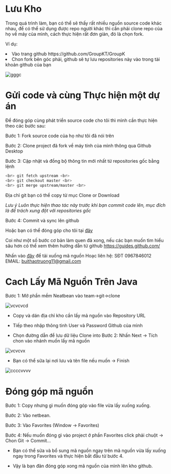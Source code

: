# Lưu Kho 

Trong quá trình làm, bạn có thể sẽ thấy rất nhiều nguồn source code khác nhau, để có thể sử dụng được repo người khác thì cần phải clone repo của họ về máy của mình, cách thực hiện rất đơn giản, đó là chọn fork.

Ví dụ:

<li>Vào trang github https://github.com/GroupKT/GroupK</li>
<li>Chon fork bên góc phải, github sẽ tự lưu repositories  này vào trong tài khoản github của bạn</li>


![gggc](https://user-images.githubusercontent.com/27818800/28244265-62c7e744-6a10-11e7-83ef-a8de2a6f6668.jpg)


# Gửi code và cùng Thực hiện một dự án
Để đóng góp cùng phát triển source code cho tôi thì mình cần thực hiện theo các bước sau:

Bước 1: Fork source code của họ như tôi đã nói trên

Bước 2: Clone project đã fork về máy tính của mình thông qua Github Desktop

Bước 3: Cập nhật và đồng bộ thông tin mới nhất từ repositories  gốc bằng lệnh


```sh <br> git remote add upstream https://github.com/GroupKT/GroupK.git <br>
<br> git fetch upstream <br>
<br> git checkout master <br>
<br> git merge upstream/master <br>
```

Địa chỉ git bạn có thể copy từ mục Clone or Download

*Lưu ý*
*Luôn thực hiện thao tác này trước khi bạn commit code lên, mục đích là để trách xung đột với repositories gốc*

Bước 4: Commit và sync lên github

Hoặc bạn có thể đóng góp cho tôi tại [đây](https://github.com/GroupKT/GroupK/issues)


Coi như một số bước cơ bản làm quen đã xong, nếu các bạn muốn tìm hiểu sâu hơn có thể xem thêm hướng dẫn từ github https://guides.github.com/

Nhấn vào [đây](https://codeload.github.com/anhviettran2503/QLDT/zip/master) để tải xuống mã nguồn
Hoạc liên hệ: SĐT 0967846012
              EMAIL: buithaotruong11@gmail.com

# Cach Lấy Mã Nguồn Trên Java
Bươc 1: Mở phần mềm Neatbean vào team->git->clone

![vcvcvcd](https://user-images.githubusercontent.com/27818800/28245793-5cb880d4-6a38-11e7-9f22-ffddd8963754.png)

- Copy và dán địa chỉ kho cần lấy mả nguồn vào Repository URL

- Tiếp theo nhập thông tinh User và Password Github của mình

- Chọn đường dẫn để lưu dữ liệu Clone into 
Bước 2: Nhấn Next -> Tích chon vào nhánh muốn lấy mã nguồn 

![vcvcvx](https://user-images.githubusercontent.com/27818800/28245779-15e1c594-6a38-11e7-9f54-c56c59506ddf.png)

- Bạn có thể sữa lại nơi lưu và tên file nếu muốn -> Finish

![ccccvvvv](https://user-images.githubusercontent.com/27818800/28245804-91d88804-6a38-11e7-9727-72c4ce07f496.png)

# Đóng góp mã nguồn
Bước 1: Copy nhưng gì muốn đóng góp vào file vừa lấy xuống xuống.

Bước 2: Vào netbean.

Bước 3: Vào Favorites (Window -> Favorites)

Bước 4: Nếu muốn đóng gì vào project ở phần Favorites click phải chuột -> Chon Git -> Commit...
- Bạn có thể sửa và bổ sung mã nguồn ngay trên mã nguồn vừa lấy xuống ngay trong Favorites và thực hiện bắt đầu từ bước 4.

- Vậy là bạn đãn đóng góp xong mã nguồn của mình lên kho github.

